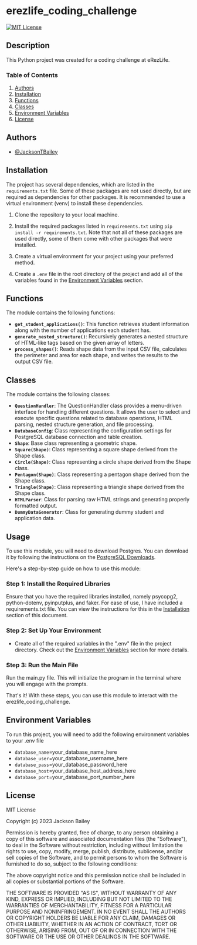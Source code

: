 # erezlife_coding_challenge

[![MIT License](https://img.shields.io/badge/License-MIT-green.svg)](#license)

## Description

This Python project was created for a coding challenge at eRezLife.

### Table of Contents

1. [Authors](#authors)
2. [Installation](#installation)
3. [Functions](#functions)
4. [Classes](#classes)
5. [Environment Variables](#environment-variables)
6. [License](#license)

## Authors

- [@JacksonTBailey](https://www.github.com/JacksonTBailey)

## Installation

The project has several dependencies, which are listed in the `requirements.txt` file. Some of these packages are not used directly, but are required as dependencies for other packages. It is recommended to use a virtual environment (venv) to install these dependencies.

1. Clone the repository to your local machine.

2. Install the required packages listed in `requirements.txt` using `pip install -r requirements.txt`. Note that not all of these packages are used directly, some of them come with other packages that were installed.

3. Create a virtual environment for your project using your preferred method.

4. Create a `.env` file in the root directory of the project and add all of the variables found in the [Environment Variables](#environment-variables) section.


## Functions

The module contains the following functions:

- **`get_student_applications()`**: This function retrieves student information along with the number of applications each student has.
- **`generate_nested_structure()`**: Recursively generates a nested structure of HTML-like tags based on the given array of letters.
- **`process_shapes()`**: Reads shape data from the input CSV file, calculates the perimeter and area for each shape, and writes the results to the output CSV file.

## Classes

The module contains the following classes:

- **`QuestionHandler`**: The QuestionHandler class provides a menu-driven interface for handling different questions. It allows the user to select and execute specific questions related to database operations, HTML parsing, nested structure generation, and file processing.
- **`DatabaseConfig`**: Class representing the configuration settings for PostgreSQL database connection and table creation.
- **`Shape`**: Base class representing a geometric shape.
- **`Square(Shape)`**: Class representing a square shape derived from the Shape class.
- **`Circle(Shape)`**: Class representing a circle shape derived from the Shape class.
- **`Pentagon(Shape)`**: Class representing a pentagon shape derived from the Shape class.
- **`Triangle(Shape)`**: Class representing a triangle shape derived from the Shape class.
- **`HTMLParser`**: Class for parsing raw HTML strings and generating properly formatted output.
- **`DummyDataGenerator`**: Class for generating dummy student and application data.

## Usage

To use this module, you will need to download Postgres. You can download it by following the instructions on the [PostgreSQL Downloads](https://www.postgresql.org/download/).

Here's a step-by-step guide on how to use this module:

### Step 1: Install the Required Libraries

Ensure that you have the required libraries installed, namely psycopg2, python-dotenv, pyinputplus, and faker. For ease of use, I have included a requirements.txt file. You can view the instructions for this in the [Installation](#installation) section of this document.

### Step 2: Set Up Your Environment

- Create all of the required variables in the ".env" file in the project directory. Check out the [Environment Variables](#environment-variables) section for more details.

### Step 3: Run the Main File

Run the main.py file. This will initialize the program in the terminal where you will engage with the prompts.


That's it! With these steps, you can use this module to interact with the erezlife_coding_challenge.

## Environment Variables

To run this project, you will need to add the following environment variables to your .env file

- `database_name`=your_database_name_here
- `database_user`=your_database_username_here
- `database_pass`=your_database_password_here
- `database_host`=your_database_host_address_here
- `database_port`=your_database_port_number_here

## License

MIT License

Copyright (c) 2023 Jackson Bailey

Permission is hereby granted, free of charge, to any person obtaining a copy
of this software and associated documentation files (the "Software"), to deal
in the Software without restriction, including without limitation the rights
to use, copy, modify, merge, publish, distribute, sublicense, and/or sell
copies of the Software, and to permit persons to whom the Software is
furnished to do so, subject to the following conditions:

The above copyright notice and this permission notice shall be included in all
copies or substantial portions of the Software.

THE SOFTWARE IS PROVIDED "AS IS", WITHOUT WARRANTY OF ANY KIND, EXPRESS OR
IMPLIED, INCLUDING BUT NOT LIMITED TO THE WARRANTIES OF MERCHANTABILITY,
FITNESS FOR A PARTICULAR PURPOSE AND NONINFRINGEMENT. IN NO EVENT SHALL THE
AUTHORS OR COPYRIGHT HOLDERS BE LIABLE FOR ANY CLAIM, DAMAGES OR OTHER
LIABILITY, WHETHER IN AN ACTION OF CONTRACT, TORT OR OTHERWISE, ARISING FROM,
OUT OF OR IN CONNECTION WITH THE SOFTWARE OR THE USE OR OTHER DEALINGS IN THE
SOFTWARE.
